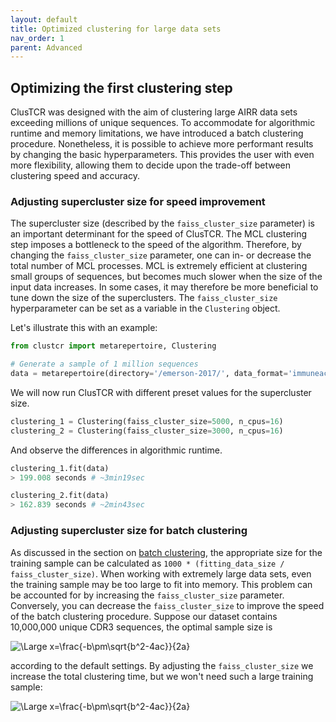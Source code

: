 ```yaml
---
layout: default
title: Optimized clustering for large data sets
nav_order: 1
parent: Advanced
---
```


##  Optimizing the first clustering step

ClusTCR was designed with the aim of clustering large AIRR data sets exceeding millions of unique sequences. To accommodate for algorithmic runtime and memory limitations, we have introduced a batch clustering procedure.  Nonetheless, it is possible to achieve more performant results by changing the basic hyperparameters. This provides the user with even more flexibility, allowing them to decide upon the trade-off between clustering speed and accuracy.  

###  Adjusting supercluster size for speed improvement

The supercluster size (described by the `faiss_cluster_size` parameter) is an important determinant for the speed of ClusTCR. The MCL clustering step imposes a bottleneck to the speed of the algorithm. Therefore, by changing the `faiss_cluster_size` parameter, one can in- or decrease the total number of MCL processes. MCL is extremely efficient at clustering small groups of sequences, but becomes much slower when the size of the input data increases. In some cases, it may therefore be more beneficial to tune down the size of the superclusters. The `faiss_cluster_size` hyperparameter  can be set as a variable in the `Clustering` object. 

Let's illustrate this with an example:

```python
from clustcr import metarepertoire, Clustering

# Generate a sample of 1 million sequences
data = metarepertoire(directory='/emerson-2017/', data_format='immuneaccess')
```

We will now run ClusTCR with different preset values for the supercluster size.

```python
clustering_1 = Clustering(faiss_cluster_size=5000, n_cpus=16)
clustering_2 = Clustering(faiss_cluster_size=3000, n_cpus=16)
```

And observe the differences in algorithmic runtime.

```python
clustering_1.fit(data)
> 199.008 seconds # ~3min19sec

clustering_2.fit(data)
> 162.839 seconds # ~2min43sec
```

### Adjusting supercluster size for batch clustering

As discussed in the section on [batch clustering](../clustering/batch-clustering), the appropriate size for the training sample can be calculated as  `1000 * (fitting_data_size / faiss_cluster_size)`. When working with extremely large data sets, even the training sample may be too large to fit into memory. This problem can be accounted for by increasing the `faiss_cluster_size` parameter. Conversely, you can decrease the  `faiss_cluster_size`  to improve the speed of the batch clustering procedure. Suppose our dataset contains 10,000,000 unique CDR3 sequences, the optimal sample size is

<img src="https://latex.codecogs.com/svg.latex?\Large&space;S=1000\times\frac{10,000,000}{5,000}=2,000,000" title="\Large x=\frac{-b\pm\sqrt{b^2-4ac}}{2a}" />

according to the default settings. By adjusting the  `faiss_cluster_size` we increase the total clustering time, but we won't need such a large training sample:

<img src="https://latex.codecogs.com/svg.latex?\Large&space;S=1000\times\frac{10,000,000}{10,000}=1,000,000" title="\Large x=\frac{-b\pm\sqrt{b^2-4ac}}{2a}" />

